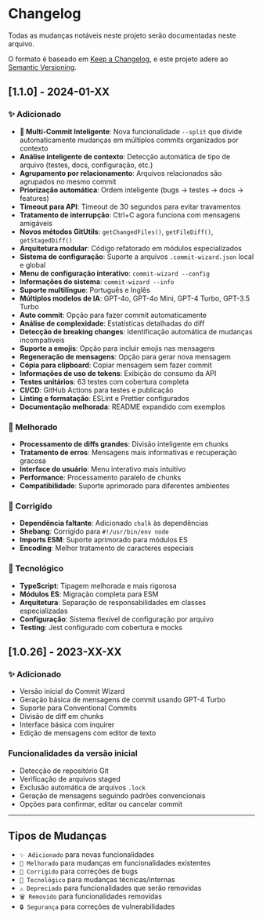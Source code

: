 # Changelog

Todas as mudanças notáveis neste projeto serão documentadas neste arquivo.

O formato é baseado em [Keep a Changelog](https://keepachangelog.com/pt-BR/1.0.0/),
e este projeto adere ao [Semantic Versioning](https://semver.org/lang/pt-BR/).

## [1.1.0] - 2024-01-XX

### ✨ Adicionado
- **🎯 Multi-Commit Inteligente**: Nova funcionalidade `--split` que divide automaticamente mudanças em múltiplos commits organizados por contexto
- **Análise inteligente de contexto**: Detecção automática de tipo de arquivo (testes, docs, configuração, etc.)
- **Agrupamento por relacionamento**: Arquivos relacionados são agrupados no mesmo commit
- **Priorização automática**: Ordem inteligente (bugs → testes → docs → features)
- **Timeout para API**: Timeout de 30 segundos para evitar travamentos
- **Tratamento de interrupção**: Ctrl+C agora funciona com mensagens amigáveis
- **Novos métodos GitUtils**: `getChangedFiles()`, `getFileDiff()`, `getStagedDiff()`
- **Arquitetura modular**: Código refatorado em módulos especializados
- **Sistema de configuração**: Suporte a arquivos `.commit-wizard.json` local e global
- **Menu de configuração interativo**: `commit-wizard --config`
- **Informações do sistema**: `commit-wizard --info`
- **Suporte multilíngue**: Português e Inglês
- **Múltiplos modelos de IA**: GPT-4o, GPT-4o Mini, GPT-4 Turbo, GPT-3.5 Turbo
- **Auto commit**: Opção para fazer commit automaticamente
- **Análise de complexidade**: Estatísticas detalhadas do diff
- **Detecção de breaking changes**: Identificação automática de mudanças incompatíveis
- **Suporte a emojis**: Opção para incluir emojis nas mensagens
- **Regeneração de mensagens**: Opção para gerar nova mensagem
- **Cópia para clipboard**: Copiar mensagem sem fazer commit
- **Informações de uso de tokens**: Exibição do consumo da API
- **Testes unitários**: 63 testes com cobertura completa
- **CI/CD**: GitHub Actions para testes e publicação
- **Linting e formatação**: ESLint e Prettier configurados
- **Documentação melhorada**: README expandido com exemplos

### 🔧 Melhorado
- **Processamento de diffs grandes**: Divisão inteligente em chunks
- **Tratamento de erros**: Mensagens mais informativas e recuperação gracosa
- **Interface do usuário**: Menu interativo mais intuitivo
- **Performance**: Processamento paralelo de chunks
- **Compatibilidade**: Suporte aprimorado para diferentes ambientes

### 🐛 Corrigido
- **Dependência faltante**: Adicionado `chalk` às dependências
- **Shebang**: Corrigido para `#!/usr/bin/env node`
- **Imports ESM**: Suporte aprimorado para módulos ES
- **Encoding**: Melhor tratamento de caracteres especiais

### 🚀 Tecnológico
- **TypeScript**: Tipagem melhorada e mais rigorosa
- **Módulos ES**: Migração completa para ESM
- **Arquitetura**: Separação de responsabilidades em classes especializadas
- **Configuração**: Sistema flexível de configuração por arquivo
- **Testing**: Jest configurado com cobertura e mocks

## [1.0.26] - 2023-XX-XX

### ✨ Adicionado
- Versão inicial do Commit Wizard
- Geração básica de mensagens de commit usando GPT-4 Turbo
- Suporte para Conventional Commits
- Divisão de diff em chunks
- Interface básica com inquirer
- Edição de mensagens com editor de texto

### Funcionalidades da versão inicial
- Detecção de repositório Git
- Verificação de arquivos staged
- Exclusão automática de arquivos `.lock`
- Geração de mensagens seguindo padrões convencionais
- Opções para confirmar, editar ou cancelar commit

---

## Tipos de Mudanças

- `✨ Adicionado` para novas funcionalidades
- `🔧 Melhorado` para mudanças em funcionalidades existentes
- `🐛 Corrigido` para correções de bugs
- `🚀 Tecnológico` para mudanças técnicas/internas
- `⚠️ Depreciado` para funcionalidades que serão removidas
- `🗑️ Removido` para funcionalidades removidas
- `🔒 Segurança` para correções de vulnerabilidades 